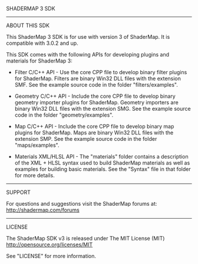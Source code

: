 SHADERMAP 3 SDK

-----------

ABOUT THIS SDK

This ShaderMap 3 SDK is for use with version 3 of ShaderMap. It is compatible 
with 3.0.2 and up. 

This SDK comes with the following APIs for developing plugins and materials for 
ShaderMap 3:

* Filter C/C++ API - Use the core CPP file to develop binary filter plugins for 
ShaderMap. Filters are binary Win32 DLL files with the extension SMF. See the 
example source code in the folder "filters/examples". 

* Geometry C/C++ API - Include the core CPP file to develop binary geometry importer
plugins for ShaderMap. Geometry importers are binary Win32 DLL files with the
extension SMG. See the example source code in the folder "geometry/examples". 

* Map C/C++ API - Include the core CPP file to develop binary map plugins for
ShaderMap. Maps are binary Win32 DLL files with the extension SMP. See the 
example source code in the folder "maps/examples". 

* Materials XML/HLSL API - The "materials" folder contains a description of the 
XML + HLSL syntax used to build ShaderMap materials as well as examples for 
building basic materials. See the "Syntax" file in that folder for more details.

-----------

SUPPORT

For questions and suggestions visit the ShaderMap forums at:
http://shadermap.com/forums

-----------

LICENSE

The ShaderMap SDK v3 is released under The MIT License (MIT)
http://opensource.org/licenses/MIT

See "LICENSE" for more information.
